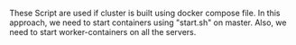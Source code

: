 
These Script are used if cluster is built using docker compose file.
In this approach, we need to start containers using "start.sh" on master.
Also, we need to start worker-containers on all the servers.



